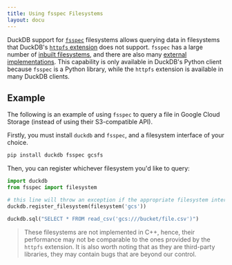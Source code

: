 ```yaml
---
title: Using fsspec Filesystems
layout: docu
---
```


DuckDB support for [`fsspec`](https://filesystem-spec.readthedocs.io) filesystems allows querying data in filesystems that DuckDB's [`httpfs` extension](../../extensions/httpfs/overview) does not support. `fsspec` has a large number of [inbuilt filesystems](https://filesystem-spec.readthedocs.io/en/latest/api.html#built-in-implementations), and there are also many [external implementations](https://filesystem-spec.readthedocs.io/en/latest/api.html#other-known-implementations). This capability is only available in DuckDB's Python client because `fsspec` is a Python library, while the `httpfs` extension is available in many DuckDB clients.

## Example

The following is an example of using `fsspec` to query a file in Google Cloud Storage (instead of using their S3-compatible API).

Firstly, you must install `duckdb` and `fsspec`, and a filesystem interface of your choice.

```bash
pip install duckdb fsspec gcsfs
```

Then, you can register whichever filesystem you'd like to query:

```python
import duckdb
from fsspec import filesystem

# this line will throw an exception if the appropriate filesystem interface is not installed
duckdb.register_filesystem(filesystem('gcs'))

duckdb.sql("SELECT * FROM read_csv('gcs:///bucket/file.csv')")
```

> These filesystems are not implemented in C++, hence, their performance may not be comparable to the ones provided by the `httpfs` extension.
> It is also worth noting that as they are third-party libraries, they may contain bugs that are beyond our control.
